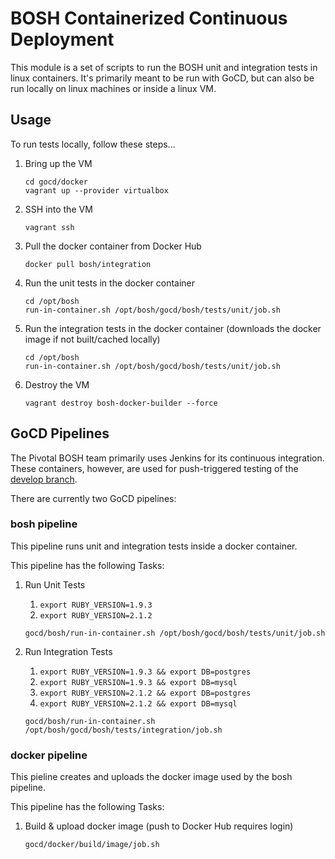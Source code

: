 # BOSH Containerized Continuous Deployment

This module is a set of scripts to run the BOSH unit and integration tests in linux containers. It's primarily meant to be run with GoCD, but can also be run locally on linux machines or inside a linux VM.

## Usage
To run tests locally, follow these steps...

1. Bring up the VM
    
    ```
    cd gocd/docker
    vagrant up --provider virtualbox
    ```
2. SSH into the VM
    
    ```
    vagrant ssh
    ```
3. Pull the docker container from Docker Hub
    
    ```
    docker pull bosh/integration
    ```
4. Run the unit tests in the docker container
    
    ```
    cd /opt/bosh
    run-in-container.sh /opt/bosh/gocd/bosh/tests/unit/job.sh
    ```
5. Run the integration tests in the docker container (downloads the docker image if not built/cached locally)
    
    ```
    cd /opt/bosh
    run-in-container.sh /opt/bosh/gocd/bosh/tests/unit/job.sh
    ```
6. Destroy the VM
    
    ```
    vagrant destroy bosh-docker-builder --force
    ```

## GoCD Pipelines
The Pivotal BOSH team primarily uses Jenkins for its continuous integration. These containers, however, are used for push-triggered testing of the [develop branch](https://github.com/cloudfoundry/bosh/tree/develop).

There are currently two GoCD pipelines:

### bosh pipeline
This pipeline runs unit and integration tests inside a docker container.

This pipeline has the following Tasks:

1. Run Unit Tests
    1. `export RUBY_VERSION=1.9.3`
    2. `export RUBY_VERSION=2.1.2`
    
    ```
    gocd/bosh/run-in-container.sh /opt/bosh/gocd/bosh/tests/unit/job.sh
    ```

2. Run Integration Tests
    1. `export RUBY_VERSION=1.9.3 && export DB=postgres`
    2. `export RUBY_VERSION=1.9.3 && export DB=mysql`
    3. `export RUBY_VERSION=2.1.2 && export DB=postgres`
    4. `export RUBY_VERSION=2.1.2 && export DB=mysql`
    
    ```
    gocd/bosh/run-in-container.sh /opt/bosh/gocd/bosh/tests/integration/job.sh
    ```


### docker pipeline
This pieline creates and uploads the docker image used by the bosh pipeline.

This pipeline has the following Tasks:

1. Build & upload docker image (push to Docker Hub requires login)
    
    ```
    gocd/docker/build/image/job.sh
    ```

